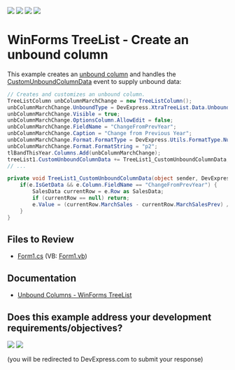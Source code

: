 <!-- default badges list -->
![](https://img.shields.io/endpoint?url=https://codecentral.devexpress.com/api/v1/VersionRange/128638055/24.2.1%2B)
[![](https://img.shields.io/badge/Open_in_DevExpress_Support_Center-FF7200?style=flat-square&logo=DevExpress&logoColor=white)](https://supportcenter.devexpress.com/ticket/details/T369036)
[![](https://img.shields.io/badge/📖_How_to_use_DevExpress_Examples-e9f6fc?style=flat-square)](https://docs.devexpress.com/GeneralInformation/403183)
[![](https://img.shields.io/badge/💬_Leave_Feedback-feecdd?style=flat-square)](#does-this-example-address-your-development-requirementsobjectives)
<!-- default badges end -->

# WinForms TreeList - Create an unbound column

This example creates an [unbound column](https://docs.devexpress.com/WindowsForms/17831/controls-and-libraries/tree-list/feature-center/data-binding/unbound-columns) and handles the [CustomUnboundColumnData](https://docs.devexpress.com/WindowsForms/DevExpress.XtraTreeList.TreeList.CustomUnboundColumnData) event to supply unbound data:

```csharp
// Creates and customizes an unbound column.
TreeListColumn unbColumnMarchChange = new TreeListColumn();
unbColumnMarchChange.UnboundType = DevExpress.XtraTreeList.Data.UnboundColumnType.Decimal;
unbColumnMarchChange.Visible = true;
unbColumnMarchChange.OptionsColumn.AllowEdit = false;
unbColumnMarchChange.FieldName = "ChangeFromPrevYear";
unbColumnMarchChange.Caption = "Change from Previous Year";
unbColumnMarchChange.Format.FormatType = DevExpress.Utils.FormatType.Numeric;
unbColumnMarchChange.Format.FormatString = "p2";
tlBandThisYear.Columns.Add(unbColumnMarchChange);
treeList1.CustomUnboundColumnData += TreeList1_CustomUnboundColumnData;
// ...

private void TreeList1_CustomUnboundColumnData(object sender, DevExpress.XtraTreeList.TreeListCustomColumnDataEventArgs e) {
    if(e.IsGetData && e.Column.FieldName == "ChangeFromPrevYear") {
        SalesData currentRow = e.Row as SalesData;
        if (currentRow == null) return;
        e.Value = (currentRow.MarchSales - currentRow.MarchSalesPrev) / currentRow.MarchSalesPrev;
    }
}
```


## Files to Review

* [Form1.cs](./CS/TreeList_UnboundDataViaEvent/Form1.cs) (VB: [Form1.vb](./VB/TreeList_UnboundDataViaEvent/Form1.vb))


## Documentation

* [Unbound Columns - WinForms TreeList](https://docs.devexpress.com/WindowsForms/17831/controls-and-libraries/tree-list/feature-center/data-binding/unbound-columns)
<!-- feedback -->
## Does this example address your development requirements/objectives?

[<img src="https://www.devexpress.com/support/examples/i/yes-button.svg"/>](https://www.devexpress.com/support/examples/survey.xml?utm_source=github&utm_campaign=winforms-treelist-unbound-columns&~~~was_helpful=yes) [<img src="https://www.devexpress.com/support/examples/i/no-button.svg"/>](https://www.devexpress.com/support/examples/survey.xml?utm_source=github&utm_campaign=winforms-treelist-unbound-columns&~~~was_helpful=no)

(you will be redirected to DevExpress.com to submit your response)
<!-- feedback end -->
